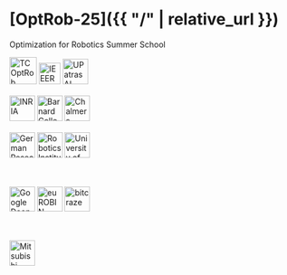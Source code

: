 # [OptRob-25]({{ "/" | relative_url }})

Optimization for Robotics Summer School<br>

<a style="text-decoration:none" href="https://tcoptrob.org">
  <img src="{{ '/assets/logos/tcoptrob.png' | relative_url }}" alt="TCOptRob" style="height: 3rem">
</a>
<a style="text-decoration:none" href="http://www.ieee-ras.org/">
  <img src="{{ '/assets/logos/ieeeras.png' | relative_url }}" alt="IEEERAS" style="height: 2.4rem">
</a>
<a style="text-decoration:none" href="https://sites.google.com/g.upatras.gr/ai-hub/">
  <img src="{{ '/assets/logos/patrasAIhub2.png' | relative_url }}" alt="UPatras AI-Hub" style="height: 2.8rem">
</a>
<br/><br/>
<a style="text-decoration:none" href="https://www.inria.fr/en">
  <img src="{{ '/assets/logos/inria.png' | relative_url }}" alt="INRIA" style="height: 2.8rem">
</a>
<a style="text-decoration:none" href="https://cs.barnard.edu">
  <img src="{{ '/assets/logos/barnard.png' | relative_url }}" alt="Barnard College" style="height: 2.8rem">
</a>
<a style="text-decoration:none" href="https://www.chalmers.se/en/">
  <img src="{{ '/assets/logos/chalmers.png' | relative_url }}" alt="Chalmers University of Technology" style="height: 2.8rem">
</a>
<br/><br/>
<a style="text-decoration:none" href="https://www.dfki.de/en/web">
  <img src="{{ '/assets/logos/dfki.png' | relative_url }}" alt="German Research Center for Artificial Intelligence - DFKI" style="height: 2.8rem">
</a>
<a style="text-decoration:none" href="https://www.ri.cmu.edu/">
  <img src="{{ '/assets/logos/cmu.png' | relative_url }}" alt="Robotics Institute Carnegie Mellon University" style="height: 2.8rem">
</a>
<a style="text-decoration:none" href="https://www.nd.edu/">
  <img src="{{ '/assets/logos/notredame.png' | relative_url }}" alt="University of Notre Dame" style="height: 2.8rem">
</a>

<br/><br/>
<a style="text-decoration:none" href="https://deepmind.google">
  <img src="{{ '/assets/logos/deepmind-small.png' | relative_url }}" alt="Google DeepMind" style="height: 2.8rem">
</a>
<a style="text-decoration:none" href="https://www.eurobin-project.eu">
  <img src="{{ '/assets/logos/eurobin.png' | relative_url }}" alt="euROBIN" style="height: 2.8rem">
</a>
<a style="text-decoration:none" href="https://www.bitcraze.io">
  <img src="{{ '/assets/logos/bitcraze.png' | relative_url }}" alt="bitcraze" style="height: 2.8rem">
</a>

<br/><br/>
<a style="text-decoration:none" href="https://www.merl.com">
  <img src="{{ '/assets/logos/merl2.png' | relative_url }}" alt="Mitsubishi Electric Research Laboratories" style="height: 2.8rem">
</a>
